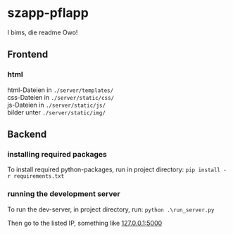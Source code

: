 # szapp-pflapp

I bims, die readme Owo!

## Frontend

### html
html-Dateien in `./server/templates/`\
css-Dateien in `./server/static/css/`\
js-Dateien in `./server/static/js/`\
bilder unter `./server/static/img/`
## Backend

### installing required packages
To install required python-packages, run in project directory: `pip install -r requirements.txt`

### running the development server
To run the dev-server, in project directory, run: `python .\run_server.py` 

Then go to the listed IP, something like [127.0.0.1:5000](http://127.0.0.1:5000)
